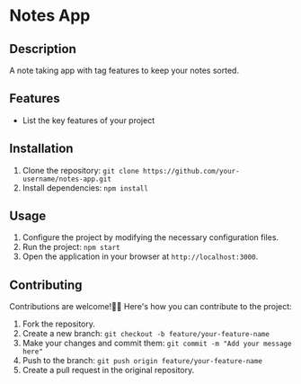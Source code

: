 # Notes App

## Description

A note taking app with tag features to keep your notes sorted.

## Features

- List the key features of your project

## Installation

1. Clone the repository: `git clone https://github.com/your-username/notes-app.git`
2. Install dependencies: `npm install`

## Usage

1. Configure the project by modifying the necessary configuration files.
2. Run the project: `npm start`
3. Open the application in your browser at `http://localhost:3000`.

## Contributing

Contributions are welcome!🎉🎉 Here's how you can contribute to the project:

1. Fork the repository.
2. Create a new branch: `git checkout -b feature/your-feature-name`
3. Make your changes and commit them: `git commit -m "Add your message here"`
4. Push to the branch: `git push origin feature/your-feature-name`
5. Create a pull request in the original repository.

